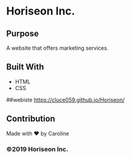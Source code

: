 # Horiseon Inc.

## Purpose
A website that offers marketing services.

## Built With
* HTML
* CSS

##webiste
https://cluce059.github.io/Horiseon/

## Contribution
Made with ❤️ by Caroline

### ©️2019 Horiseon Inc.
